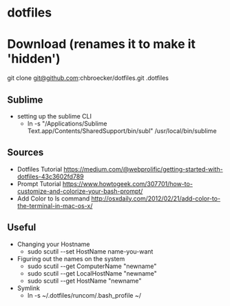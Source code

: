 # dotfiles

# Download (renames it to make it 'hidden')

git clone git@github.com:chbroecker/dotfiles.git .dotfiles


## Sublime
* setting up the sublime CLI 
	* ln -s "/Applications/Sublime Text.app/Contents/SharedSupport/bin/subl" /usr/local/bin/sublime


## Sources

* Dotfiles Tutorial 
https://medium.com/@webprolific/getting-started-with-dotfiles-43c3602fd789
* Prompt Tutorial 
https://www.howtogeek.com/307701/how-to-customize-and-colorize-your-bash-prompt/
* Add Color to ls command 
http://osxdaily.com/2012/02/21/add-color-to-the-terminal-in-mac-os-x/



## Useful

* Changing your Hostname
	* sudo scutil --set HostName name-you-want
* Figuring out the names on the system
	* sudo scutil --get ComputerName "newname"
	* sudo scutil --get LocalHostName "newname"
	* sudo scutil --get HostName "newname"
* Symlink
	* ln -s ~/.dotfiles/runcom/.bash_profile ~/
